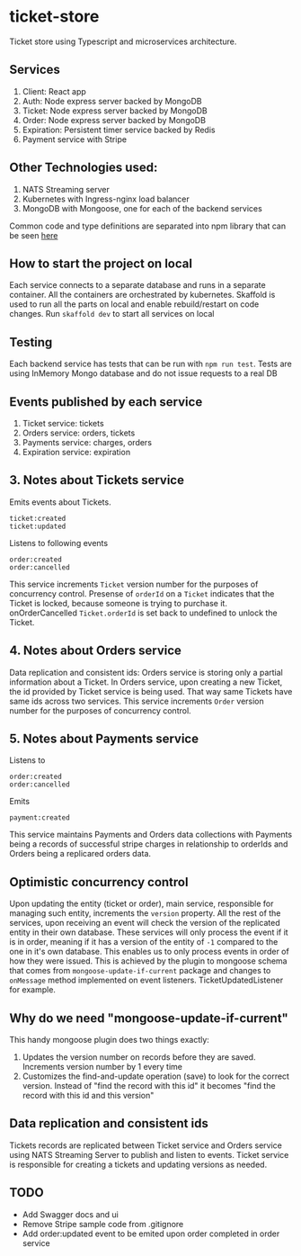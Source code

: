 # ticket-store

Ticket store using Typescript and microservices architecture.

## Services

1. Client: React app
2. Auth: Node express server backed by MongoDB
3. Ticket: Node express server backed by MongoDB
4. Order: Node express server backed by MongoDB
5. Expiration: Persistent timer service backed by Redis
6. Payment service with Stripe

## Other Technologies used:

1. NATS Streaming server
2. Kubernetes with Ingress-nginx load balancer
3. MongoDB with Mongoose, one for each of the backend services

Common code and type definitions are separated into npm library that can be seen [here](https://github.com/arstrel/sbsoftworks-gittix-common)

## How to start the project on local

Each service connects to a separate database and runs in a separate container. All the containers are orchestrated by kubernetes.
Skaffold is used to run all the parts on local and enable rebuild/restart on code changes.
Run `skaffold dev` to start all services on local

## Testing

Each backend service has tests that can be run with `npm run test`.
Tests are using InMemory Mongo database and do not issue requests to a real DB

## Events published by each service

1. Ticket service: tickets
2. Orders service: orders, tickets
3. Payments service: charges, orders
4. Expiration service: expiration

## 3. Notes about Tickets service

Emits events about Tickets.

```
ticket:created
ticket:updated
```

Listens to following events

```
order:created
order:cancelled
```

This service increments `Ticket` version number for the purposes of concurrency control.
Presense of `orderId` on a `Ticket` indicates that the Ticket is locked, because someone is trying to purchase it. onOrderCancelled `Ticket.orderId` is set back to undefined to unlock the Ticket.

## 4. Notes about Orders service

Data replication and consistent ids: Orders service is storing only a partial information about a Ticket. In Orders service, upon creating a new Ticket, the id provided by Ticket service is being used. That way same Tickets have same ids across two services.
This service increments `Order` version number for the purposes of concurrency control.

## 5. Notes about Payments service

Listens to

```
order:created
order:cancelled
```

Emits

```
payment:created
```

This service maintains Payments and Orders data collections with Payments being a records of successful stripe charges in relationship to orderIds
and Orders being a replicared orders data.

## Optimistic concurrency control

Upon updating the entity (ticket or order), main service, responsible for managing such entity, increments the `version` property. All the rest of the services, upon receiving an event will check the version of the replicated entity in their own database. These services will only process the event if it is in order, meaning if it has a version of the entity of `-1` compared to the one in it's own database.
This enables us to only process events in order of how they were issued.
This is achieved by the plugin to mongoose schema that comes from `mongoose-update-if-current` package and changes to `onMessage` method implemented on event listeners. TicketUpdatedListener for example.

## Why do we need "mongoose-update-if-current"

This handy mongoose plugin does two things exactly:

1. Updates the version number on records before they are saved. Increments version number by 1 every time
2. Customizes the find-and-update operation (save) to look for the correct version. Instead of "find the record with this id" it becomes "find the record with this id and this version"

## Data replication and consistent ids

Tickets records are replicated between Ticket service and Orders service using NATS Streaming Server to publish and listen to events.
Ticket service is responsible for creating a tickets and updating versions as needed.

## TODO

- Add Swagger docs and ui
- Remove Stripe sample code from .gitignore
- Add order:updated event to be emited upon order completed in order service
